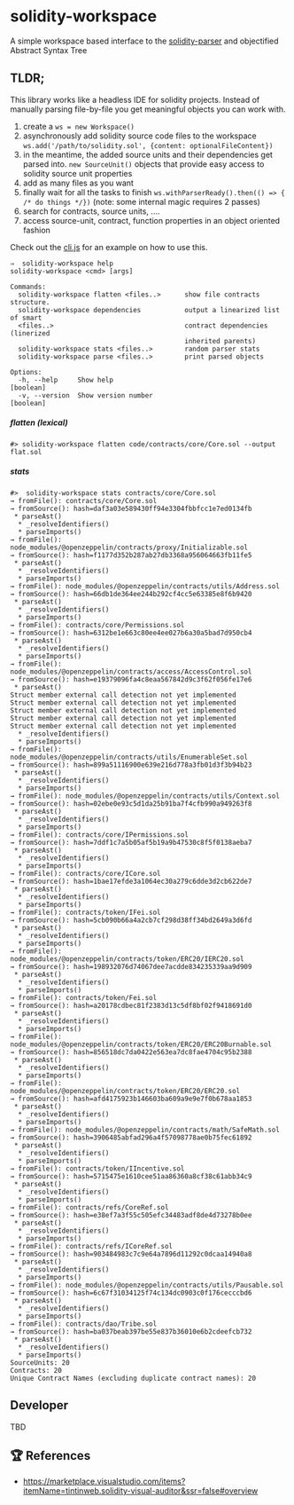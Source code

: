 # solidity-workspace

A simple workspace based interface to the [solidity-parser](https://github.com/solidity-parser/parser) and objectified Abstract Syntax Tree

## TLDR;

This library works like a headless IDE for solidity projects. Instead of manually parsing file-by-file you get meaningful objects you can work with. 

1. create a `ws = new Workspace()`
2. asynchronously add solidity source code files to the workspace `ws.add('/path/to/solidity.sol', {content: optionalFileContent})`
3. in the meantime, the added source units and their dependencies get parsed into. `new SourceUnit()` objects that provide easy access to solidity source unit properties
4. add as many files as you want
5. finally wait for all the tasks to finish `ws.withParserReady().then(() => { /* do things */})` (note: some internal magic requires 2 passes)
6. search for contracts, source units, ....
7. access source-unit, contract, function properties in an object oriented fashion


Check out the [cli.js](./src/cli.js) for an example on how to use this.

```terminal
⇒  solidity-workspace help
solidity-workspace <cmd> [args]

Commands:
  solidity-workspace flatten <files..>      show file contracts structure.
  solidity-workspace dependencies           output a linearized list of smart
  <files..>                                 contract dependencies (linerized
                                            inherited parents)
  solidity-workspace stats <files..>        random parser stats
  solidity-workspace parse <files..>        print parsed objects

Options:
  -h, --help     Show help                                             [boolean]
  -v, --version  Show version number                                   [boolean]
```
 
##### flatten (lexical)

`#> solidity-workspace flatten code/contracts/core/Core.sol --output flat.sol`

##### stats

```terminal
#>  solidity-workspace stats contracts/core/Core.sol                       
→ fromFile(): contracts/core/Core.sol
→ fromSource(): hash=daf3a03e589430ff94e3304fbbfcc1e7ed0134fb
 * parseAst()
  * _resolveIdentifiers()
  * parseImports()
→ fromFile(): node_modules/@openzeppelin/contracts/proxy/Initializable.sol
→ fromSource(): hash=f1177d352b287ab27db3368a956064663fb11fe5
 * parseAst()
  * _resolveIdentifiers()
  * parseImports()
→ fromFile(): node_modules/@openzeppelin/contracts/utils/Address.sol
→ fromSource(): hash=66db1de364ee244b292cf4cc5e63385e8f6b9420
 * parseAst()
  * _resolveIdentifiers()
  * parseImports()
→ fromFile(): contracts/core/Permissions.sol
→ fromSource(): hash=6312be1e663c80ee4ee027b6a30a5bad7d950cb4
 * parseAst()
  * _resolveIdentifiers()
  * parseImports()
→ fromFile(): node_modules/@openzeppelin/contracts/access/AccessControl.sol
→ fromSource(): hash=e19379096fa4c8eaa567842d9c3f62f056fe17e6
 * parseAst()
Struct member external call detection not yet implemented
Struct member external call detection not yet implemented
Struct member external call detection not yet implemented
Struct member external call detection not yet implemented
Struct member external call detection not yet implemented
  * _resolveIdentifiers()
  * parseImports()
→ fromFile(): node_modules/@openzeppelin/contracts/utils/EnumerableSet.sol
→ fromSource(): hash=899a51116900e639e216d778a3fb01d3f3b94b23
 * parseAst()
  * _resolveIdentifiers()
  * parseImports()
→ fromFile(): node_modules/@openzeppelin/contracts/utils/Context.sol
→ fromSource(): hash=02ebe0e93c5d1da25b91ba7f4cfb990a949263f8
 * parseAst()
  * _resolveIdentifiers()
  * parseImports()
→ fromFile(): contracts/core/IPermissions.sol
→ fromSource(): hash=7ddf1c7a5b05af5b19a9b47530c8f5f0138aeba7
 * parseAst()
  * _resolveIdentifiers()
  * parseImports()
→ fromFile(): contracts/core/ICore.sol
→ fromSource(): hash=1bae17efde3a1064ec30a279c6dde3d2cb622de7
 * parseAst()
  * _resolveIdentifiers()
  * parseImports()
→ fromFile(): contracts/token/IFei.sol
→ fromSource(): hash=5cb090b66a4a2cb7cf298d38ff34bd2649a3d6fd
 * parseAst()
  * _resolveIdentifiers()
  * parseImports()
→ fromFile(): node_modules/@openzeppelin/contracts/token/ERC20/IERC20.sol
→ fromSource(): hash=198932076d74067dee7acdde834235339aa9d909
 * parseAst()
  * _resolveIdentifiers()
  * parseImports()
→ fromFile(): contracts/token/Fei.sol
→ fromSource(): hash=a20178cdbec81f2383d13c5df8bf02f9418691d0
 * parseAst()
  * _resolveIdentifiers()
  * parseImports()
→ fromFile(): node_modules/@openzeppelin/contracts/token/ERC20/ERC20Burnable.sol
→ fromSource(): hash=856518dc7da0422e563ea7dc8fae4704c95b2388
 * parseAst()
  * _resolveIdentifiers()
  * parseImports()
→ fromFile(): node_modules/@openzeppelin/contracts/token/ERC20/ERC20.sol
→ fromSource(): hash=afd4175923b146603ba609a9e9e7f0b678aa1853
 * parseAst()
  * _resolveIdentifiers()
  * parseImports()
→ fromFile(): node_modules/@openzeppelin/contracts/math/SafeMath.sol
→ fromSource(): hash=3906485abfad296a4f57098778ae0b75fec61892
 * parseAst()
  * _resolveIdentifiers()
  * parseImports()
→ fromFile(): contracts/token/IIncentive.sol
→ fromSource(): hash=5715475e1610cee51aa86360a8cf38c61abb34c9
 * parseAst()
  * _resolveIdentifiers()
  * parseImports()
→ fromFile(): contracts/refs/CoreRef.sol
→ fromSource(): hash=e38ef7a3f55c505efc34483adf8de4d73278b0ee
 * parseAst()
  * _resolveIdentifiers()
  * parseImports()
→ fromFile(): contracts/refs/ICoreRef.sol
→ fromSource(): hash=903484983c7c9e64a7896d11292c0dcaa14940a8
 * parseAst()
  * _resolveIdentifiers()
  * parseImports()
→ fromFile(): node_modules/@openzeppelin/contracts/utils/Pausable.sol
→ fromSource(): hash=6c67f31034125f74c134dc0903c0f176cecccbd6
 * parseAst()
  * _resolveIdentifiers()
  * parseImports()
→ fromFile(): contracts/dao/Tribe.sol
→ fromSource(): hash=ba037beab397be55e837b36010e6b2cdeefcb732
 * parseAst()
  * _resolveIdentifiers()
  * parseImports()
SourceUnits: 20
Contracts: 20
Unique Contract Names (excluding duplicate contract names): 20
```



## Developer

TBD


## 🏆 References

- https://marketplace.visualstudio.com/items?itemName=tintinweb.solidity-visual-auditor&ssr=false#overview
